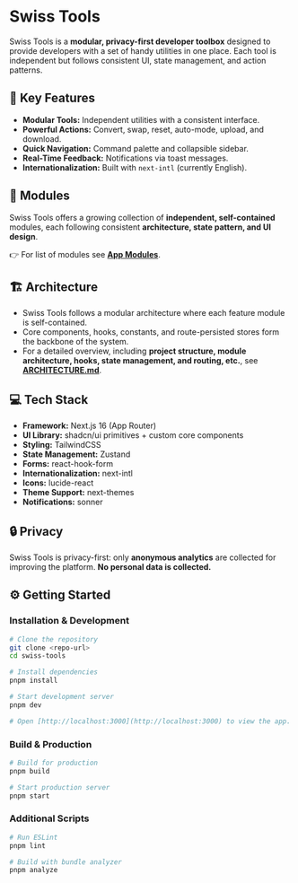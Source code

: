 # Swiss Tools

Swiss Tools is a **modular, privacy-first developer toolbox** designed to provide developers with a set of handy utilities in one place. Each tool is independent but follows consistent UI, state management, and action patterns.

## 🚀 Key Features

- **Modular Tools:** Independent utilities with a consistent interface.
- **Powerful Actions:** Convert, swap, reset, auto-mode, upload, and download.
- **Quick Navigation:** Command palette and collapsible sidebar.
- **Real-Time Feedback:** Notifications via toast messages.
- **Internationalization:** Built with `next-intl` (currently English).

## 🧩 Modules

Swiss Tools offers a growing collection of **independent, self-contained** modules, each following consistent **architecture, state pattern, and UI design**.

👉 For list of modules see [**App Modules**](/src/constants/appModules.ts).

## 🏗️ Architecture

- Swiss Tools follows a modular architecture where each feature module is self-contained.
- Core components, hooks, constants, and route-persisted stores form the backbone of the system.
- For a detailed overview, including **project structure, module architecture, hooks, state management, and routing, etc.**, see [**ARCHITECTURE.md**](ARCHITECTURE.md).

## 💻 Tech Stack

- **Framework:** Next.js 16 (App Router)
- **UI Library:** shadcn/ui primitives + custom core components
- **Styling:** TailwindCSS
- **State Management:** Zustand
- **Forms:** react-hook-form
- **Internationalization:** next-intl
- **Icons:** lucide-react
- **Theme Support:** next-themes
- **Notifications:** sonner

## 🔒 Privacy

Swiss Tools is privacy-first: only **anonymous analytics** are collected for improving the platform. **No personal data is collected.**

## ⚙️ Getting Started

### Installation & Development

```bash
# Clone the repository
git clone <repo-url>
cd swiss-tools

# Install dependencies
pnpm install

# Start development server
pnpm dev

# Open [http://localhost:3000](http://localhost:3000) to view the app.
```

### Build & Production

```bash
# Build for production
pnpm build

# Start production server
pnpm start
```

### Additional Scripts

```bash
# Run ESLint
pnpm lint

# Build with bundle analyzer
pnpm analyze
```
